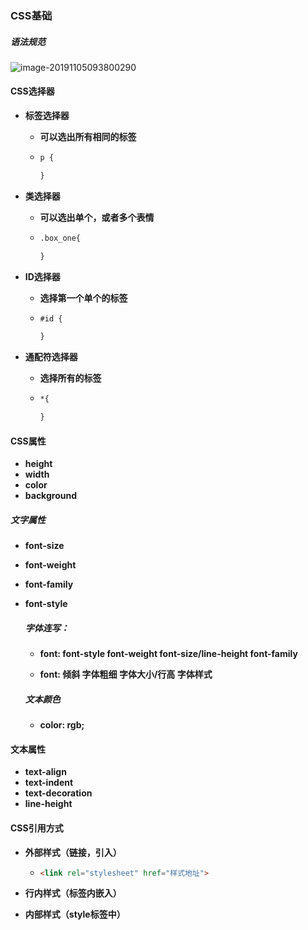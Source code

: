 ### CSS基础

##### 语法规范

![image-20191105093800290](C:\Users\AIone_\AppData\Roaming\Typora\typora-user-images\image-20191105093800290.png)



#### CSS选择器

- **标签选择器** 

  - **可以选出所有相同的标签**

  - ``` html
    p {
    
    }
    ```

- **类选择器**

  - **可以选出单个，或者多个表情**

  - ``` html
    .box_one{
    
    }
    ```

- **ID选择器**

  - **选择第一个单个的标签**

  - ``` html
    #id {
    
    }
    ```

- **通配符选择器**

  - **选择所有的标签**

  - ``` html 
    *{
    
    }
    ```

#### CSS属性

- **height**
- **width**
- **color**
- **background**

##### 文字属性

- **font-size**

- **font-weight**

- **font-family**

- **font-style**

  ##### 字体连写：

  - **font: font-style font-weight font-size/line-height font-family**

  - **font: 倾斜 字体粗细 字体大小/行高 字体样式**

  ##### 文本颜色

  - **color: rgb;**

#### 文本属性

- **text-align**
- **text-indent**
- **text-decoration**
- **line-height**

#### CSS引用方式

- **外部样式（链接，引入）**

  - ``` html
    <link rel="stylesheet" href="样式地址">
    ```

- **行内样式（标签内嵌入）**

- **内部样式（style标签中）**








































